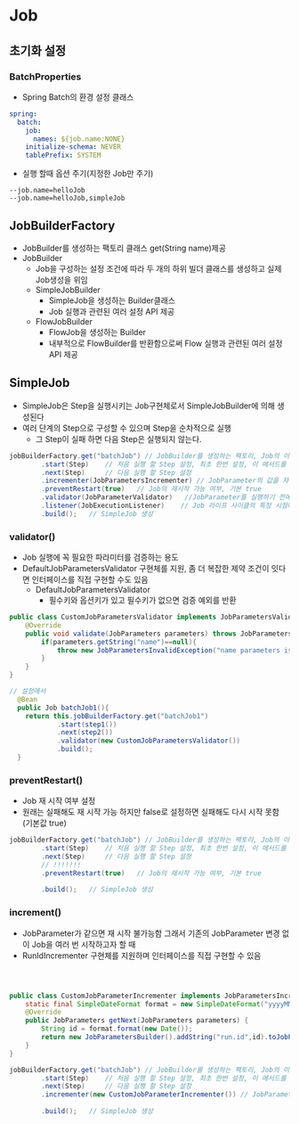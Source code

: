# Job

## 초기화 설정

### BatchProperties
* Spring Batch의 환경 설정 클래스
```yaml
spring:
  batch:
    job:
      names: ${job.name:NONE}
    initialize-schema: NEVER
    tablePrefix: SYSTEM
```
* 실행 할때 옵션 주기(지정한 Job만 주기)
```shell
--job.name=helloJob
--job.name=helloJob,simpleJob
```

## JobBuilderFactory
* JobBuilder를 생성하는 팩토리 클래스 get(String name)제공
* JobBuilder
  * Job을 구성하는 설정 조건에 따라 두 개의 하위 빌더 클래스를 생성하고 실제 Job생성을 위임
  * SimpleJobBuilder
    * SimpleJob을 생성하는 Builder클래스
    * Job 실행과 관련된 여러 설정 API 제공
  * FlowJobBuilder
    * FlowJob을 생성하는 Builder
    * 내부적으로 FlowBuilder를 반환함으로써 Flow 실행과 관련된 여러 설정 API 제공

## SimpleJob
* SimpleJob은 Step을 실행시키는 Job구현체로서 SimpleJobBuilder에 의해 생성된다
* 여러 단계의 Step으로 구성할 수 있으며 Step을 순차적으로 실행
  * 그 Step이 실패 하면 다음 Step은 실행되지 않는다.
```java
jobBuilderFactory.get("batchJob") // JobBuilder를 생성하는 팩토리, Job의 이름을 매개변수로 받음
        .start(Step)    // 처음 실행 할 Step 설정, 최초 한번 설정, 이 메서드를 실행하면 SimpleJobBuilder 반환
        .next(Step)     // 다음 실행 할 Step 설정
        .incrementer(JobParametersIncrementer) // JobParameter의 값을 자동으로 증가해 주는 JobParametersIncrementer 설정
        .preventRestart(true)   // Job의 재시작 가능 여부, 기본 true
        .validator(JobParameterValidator)   //JobParameter를 실행하기 전에 올바른 구성이 되었는지 검증하는 JobParametersValidator 설정
        .listener(JobExecutionListener)    // Job 라이프 사이클의 특정 시점에 콜백 제공 받도록 JobExecutionListener 설정
        .build();   // SimpleJob 생성
```

### validator()
* Job 실행에 꼭 필요한 파라미터를 검증하는 용도
* DefaultJobParametersValidator 구현체를 지원, 좀 더 복잡한 제약 조건이 잇다면 인터페이스를 직접 구현할 수도 있음
  * DefaultJobParametersValidator
    * 필수키와 옵션키가 있고 필수키가 없으면 검증 예외를 반환
```java
public class CustomJobParametersValidator implements JobParametersValidator {
    @Override
    public void validate(JobParameters parameters) throws JobParametersInvalidException {
        if(parameters.getString("name")==null){
            throw new JobParametersInvalidException("name parameters is not found");
        }
    }
}

// 설정에서
  @Bean
  public Job batchJob1(){
    return this.jobBuilderFactory.get("batchJob1")
            .start(step1())
            .next(step2())
            .validator(new CustomJobParametersValidator())
            .build();
  }
```

### preventRestart()
* Job 재 시작 여부 설정
* 원래는 실패해도 재 시작 가능 하지만 false로 설정하면 실패해도 다시 시작 못함 (기본값 true)
```java
jobBuilderFactory.get("batchJob") // JobBuilder를 생성하는 팩토리, Job의 이름을 매개변수로 받음
        .start(Step)    // 처음 실행 할 Step 설정, 최초 한번 설정, 이 메서드를 실행하면 SimpleJobBuilder 반환
        .next(Step)     // 다음 실행 할 Step 설정
        // !!!!!!!
        .preventRestart(true)   // Job의 재시작 가능 여부, 기본 true
        
        .build();   // SimpleJob 생성
```
### increment()
* JobParameter가 같으면 재 시작 불가능함 그래서 기존의 JobParameter 변경 없이 Job을 여러 번 시작하고자 할 때
* RunIdIncrementer 구현체를 지원하며 인터페이스를 직접 구현할 수 있음
```java



public class CustomJobParameterIncrementer implements JobParametersIncrementer {
    static final SimpleDateFormat format = new SimpleDateFormat("yyyyMMdd-hhmmss");
    @Override
    public JobParameters getNext(JobParameters parameters) {
        String id = format.format(new Date());
        return new JobParametersBuilder().addString("run.id",id).toJobParameters();
    }
}

jobBuilderFactory.get("batchJob") // JobBuilder를 생성하는 팩토리, Job의 이름을 매개변수로 받음
        .start(Step)    // 처음 실행 할 Step 설정, 최초 한번 설정, 이 메서드를 실행하면 SimpleJobBuilder 반환
        .next(Step)     // 다음 실행 할 Step 설정
        .incrementer(new CustomJobParameterIncrementer()) // JobParameter의 값을 자동으로 증가해 주는 JobParametersIncrementer 설정
        
        .build();   // SimpleJob 생성

```
